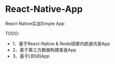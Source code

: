 # React-Native-App

React-Native实战Simple App      

TODO:       

+ 1、基于React-Native & Node搭建内部通讯录App
+ 2、基于第三方数据构建美食App
+ 3、基于LBS的App


